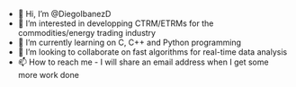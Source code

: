 - 👋 Hi, I’m @DiegoIbanezD
- 👀 I’m interested in developping CTRM/ETRMs for the commodities/energy trading industry
- 🌱 I’m currently learning on C, C++ and Python programming
- 💞️ I’m looking to collaborate on fast algorithms for real-time data analysis
- 📫 How to reach me - I will share an email address when I get some more work done

<!---
DiegoIbanezD/DiegoIbanezD is a ✨ special ✨ repository because its `README.md` (this file) appears on your GitHub profile.
You can click the Preview link to take a look at your changes.
--->
